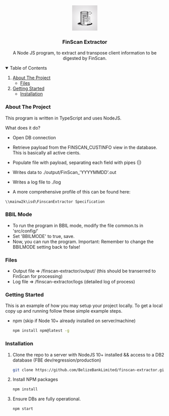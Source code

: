 
<!-- PROJECT LOGO -->
<br />
<p align="center">
  <a href="https://github.com/BelizeBankLimited/finscan-extractor">
    <img src="images/logo.png" alt="Logo" width="80" height="80">
  </a>

  <h3 align="center">FinScan Extractor</h3>

  <p align="center">
    A Node JS program, to extract and transpose client information to be digested by FinScan.
  </p>
</p>



<!-- TABLE OF CONTENTS -->
<details open="open">
  <summary>Table of Contents</summary>
  <ol>
    <li>
      <a href="#about-the-project">About The Project</a>
      <ul>
        <li><a href="#files">Files</a></li>
      </ul>
    </li>
    <li>
      <a href="#getting-started">Getting Started</a>
      <ul>
        <li><a href="#installation">Installation</a></li>
      </ul>
    </li>
  </ol>
</details>



<!-- ABOUT THE PROJECT -->
### About The Project

This program is written in TypeScript and uses NodeJS.

What does it do?

* Open DB connection
* Retrieve payload from the FINSCAN_CUSTINFO view in the database. This is basically all active cients.
* Populate file with payload, separating each field with pipes (|)
* Writes data to ./output/FinScan_'YYYYMMDD'.out
* Writes a log file to ./log

* A more comprehensive profile of this can be found here: 
```sh
\\mainw2k\isd\FinscanExtractor Specification
```

### BBIL Mode

* To run the program in BBIL mode, modify the file common.ts in 'src/config/'
* Set 'BBILMODE' to true, save.
* Now, you can run the program. Important: Remember to change the BBILMODE setting back to false!

### Files

* Output file => /finscan-extractor/output/ (this should be transerred to FinScan for processing)
* Log file => /finscan-extractor/logs (detailed log of process)

<!-- GETTING STARTED -->
### Getting Started

This is an example of how you may setup your project locally.
To get a local copy up and running follow these simple example steps.

* npm (skip if Node 10+ already installed on server/machine)
  ```sh
  npm install npm@latest -g
  ```


### Installation

1. Clone the repo to a server with NodeJS 10+ installed && access to a DB2 database (FBE dev/regression/production)
   ```sh
   git clone https://github.com/BelizeBankLimited/finscan-extractor.git
   ```
2. Install NPM packages 
   ```sh
   npm install
   ```
3. Ensure DBs are fully operational. 
   ```sh
   npm start
   ```



